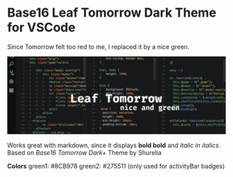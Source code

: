# Base16 **Leaf Tomorrow** Dark Theme for VSCode
Since Tomorrow felt too red to me, I replaced it by a nice green.

![screenshot](./screenshot.gif)

Works great with markdown, since it displays **bold bold** and *italic in italics*.
Based on *Base16 Tomorrow Dark+* Theme by Shurelia

**Colors**
green1: #8CB978
green2: #275511 (only used for activityBar badges)
